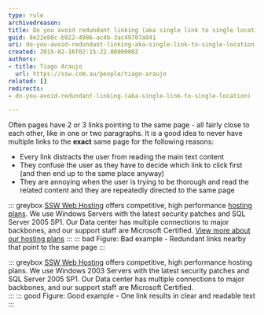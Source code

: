 ```yaml
---
type: rule
archivedreason: 
title: Do you avoid redundant linking (aka single link to single location)?
guid: 8e22e80c-b922-4986-ac4b-3ac49707a941
uri: do-you-avoid-redundant-linking-aka-single-link-to-single-location
created: 2015-02-16T02:15:22.0000000Z
authors: 
- title: Tiago Araujo
  url: https://ssw.com.au/people/tiago-araujo
related: []
redirects:
- do-you-avoid-redundant-linking-(aka-single-link-to-single-location)

---
```


Often pages have 2 or 3 links pointing to the same page - all fairly close to each other, like in one or two paragraphs. It is a good idea to never have multiple links to the **exact** same page for the following reasons:

* Every link distracts the user from reading the main text content
* They confuse the user as they have to decide which link to click first (and then end up to the same place anyway)
* They are annoying when the user is trying to be thorough and read the related content and they are repeatedly directed to the same page

<!--endintro-->

::: greybox
[SSW Web Hosting](https://www.ssw.com.au/) offers competitive, high performance [hosting plans](https://www.ssw.com.au/). We use Windows Servers with the latest security patches and SQL Server 2005 SP1. Our Data center has multiple connections to major backbones, and our support staff are Microsoft Certified. [View more about our hosting plans](https://www.ssw.com.au/)
:::
::: bad
Figure: Bad example - Redundant links nearby that point to the same page
:::

::: greybox
[SSW Web Hosting](https://www.ssw.com.au/) offers competitive, high performance hosting plans. We use Windows 2003 Servers with the latest security patches and SQL Server 2005 SP1. Our Data center has multiple connections to major backbones, and our support staff are Microsoft Certified.  
:::
::: good
Figure: Good example - One link results in clear and readable text
:::